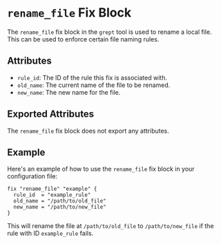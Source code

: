 # `rename_file` Fix Block

The `rename_file` fix block in the `grept` tool is used to rename a local file. This can be used to enforce certain file naming rules.

## Attributes

- `rule_id`: The ID of the rule this fix is associated with.
- `old_name`: The current name of the file to be renamed.
- `new_name`: The new name for the file.

## Exported Attributes

The `rename_file` fix block does not export any attributes.

## Example

Here's an example of how to use the `rename_file` fix block in your configuration file:

```hcl
fix "rename_file" "example" {
  rule_id  = "example_rule"
  old_name = "/path/to/old_file"
  new_name = "/path/to/new_file"
}
```

This will rename the file at `/path/to/old_file` to `/path/to/new_file` if the rule with ID `example_rule` fails.